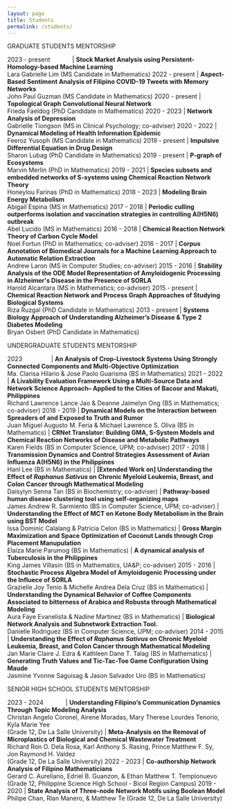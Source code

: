 ```yaml
---
layout: page
title: Students
permalink: /students/
---
```

GRADUATE STUDENTS MENTORSHIP

2023 - present &nbsp; &nbsp; &nbsp; &nbsp; &nbsp; &nbsp; | **Stock Market Analysis using Persistent-Homology-based Machine Learning** <br> Lara Gabrielle Lim (MS Candidate in Mathematics)
2022 - present | **Aspect-Based Sentiment Analysis of Filipino COVID-19 Tweets with Memory Networks** <br> John Paul Guzman (MS Candidate in Mathematics)
2020 - present | **Topological Graph Convolutional Neural Network** <br> Frieda Faeldog (PhD Candidate in Mathematics)
2020 - 2023 | **Network Analysis of Depression** <br> Gabrielle Tiongson (MS in Clinical Psychology; co-adviser)
2020 - 2022 | **Dynamical Modeling of Health Information Epidemic** <br> Feeroz Yusoph (MS Candidate in Mathematics)
2019 - present | **Impulsive Differential Equation in Drug Design** <br> Sharon Lubag (PhD Candidate in Mathematics)
2019 - present | **P-graph of Ecosystems** <br> Marvin Merlin (PhD in Mathematics)
2019 - 2021 | **Species subsets and embedded networks of S-systems using Chemical Reaction Network Theory** <br> Honeylou Farinas (PhD in Mathematics)
2018 - 2023 | **Modeling Brain Energy Metabolism** <br> Abigail Espina (MS in Mathematics)
2017 - 2018 | **Periodic culling outperforms isolation and vaccination strategies in controlling A(H5N6) outbreak** <br> Abel Lucido (MS in Mathematics)
2016 - 2018 | **Chemical Reaction Network Theory of Carbon Cycle Model** <br> Noel Fortun (PhD in Mathematics; co-adviser)
2016 - 2017 | **Corpus Annotation of Biomedical Journals for a Machine Learning Approach to Automatic Relation Extraction** <br> Andrew Laron (MS in Computer Studies; co-adviser)
2015 - 2016 | **Stability Analysis of the ODE Model Representation of Amyloidogenic Processing in Alzheimer's Disease in the Presence of SORLA** <br> Harold Alcantara (MS in Mathematics; co-adviser)
2015 - present | **Chemical Reaction Network and Process Graph Approaches of Studying Biological Systems** <br> Riza Ruzgal (PhD Candidate in Mathematics)
2013 - present | **Systems Biology Approach of Understanding Alzheimer’s Disease & Type 2 Diabetes Modeling** <br> Bryan Osbert (PhD Candidate in Mathematics)

UNDERGRADUATE STUDENTS MENTORSHIP

2023         &nbsp; &nbsp; &nbsp; &nbsp; &nbsp; &nbsp; &nbsp; &nbsp; | **An Analysis of Crop-Livestock Systems Using Strongly Connected Components and Multi-Objective Optimization** <br> Ma. Clarisa Hilario & Jose Paolo Guarisma (BS in Mathematics)
2021 - 2022 | **A Livability Evaluation Framework Using a Multi-Source Data and Network Science Approach– Applied to the Cities of Bacoor and Makati, Philippines** <br> Richard Lawrence Lance Jao & Deanne Jaimelyn Ong (BS in Mathematics; co-adviser)
2018 - 2019 | **Dynamical Models on the Interaction between Spreaders of and Exposed to Truth and Rumor** <br> Juan Miguel Augusto M. Feria & Michael Lawrence S. Oliva (BS in Mathematics)
| **CRNet Translator: Building GMA, S-System Models and Chemical Reaction Networks of Disease and Metabolic Pathways** <br> Karen Fields (BS in Computer Science, UPM; co-adviser)
2017 - 2018 | **Transmission Dynamics and Control Strategies Assessment of Avian Influenza A(H5N6) in the Philippines** <br> Hanl Lee (BS in Mathematics)
| **[Extended Work on] Understanding the Effect of _Raphanus Sativus_ on Chronic Myeloid Leukemia, Breast, and Colon Cancer through Mathematical Modeling** <br> Daisylyn Senna Tan (BS in Biochemistry; co-adviser)
| **Pathway-based human disease clustering tool using self-organizing maps** <br> James Andrew R. Sarmiento (BS in Computer Science, UPM; co-adviser)
| **Understanding the Effect of MCT on Ketone Body Metabolism in the Brain using BST Model** <br> Issa Dominic Calalang & Patricia Celon (BS in Mathematics)
| **Gross Margin Maximization and Space Optimization of Coconut Lands through Crop Placement Manupulation** <br> Elaiza Marie Parumog (BS in Mathematics)
| **A dynamical analysis of Tuberculosis in the Philippines** <br> King James Villasin (BS in Mathematics, UA&P; co-adviser)
2015 - 2016 | **Stochastic Process Algebra Model of Amyloidogenic Processing under the Influece of SORLA** <br> Grazielle Joy Tenio & Michelle Andrea Dela Cruz (BS in Mathematics)
| **Understanding the Dynamical Behavior of Coffee Components Associated to bitterness of Arabica and Robusta through Mathematical Modeling** <br> Aura Faye Evanelista & Nadine Martinez (BS in Mathematics)
| **Biological Network Analysis and Subnetwork Extraction Tool.** <br> Danielle Rodriguez (BS in Computer Science, UPM; co-adviser)
2014 - 2015 | **Understanding the Effect of _Raphanus Sativus_ on Chronic Myeloid Leukemia, Breast, and Colon Cancer through Mathematical Modeling** <br> Jan Marie Claire J. Edra & Kathleen Dane T. Talag (BS in Mathematics)
| **Generating Truth Values and Tic-Tac-Toe Game Configuration Using Maude** <br> Jasmine Yvonne Saguisag & Jason Salvador Uro (BS in Mathematics)


SENIOR HIGH SCHOOL STUDENTS MENTORSHIP
 
2023 - 2024 &nbsp; &nbsp; &nbsp; &nbsp; &nbsp; &nbsp; | **Understanding Filipino’s Communication Dynamics Through Topic Modeling Analysis** <br> Christan Angelo Coronel, Airene Moradas, Mary Therese Lourdes Tenorio, Kyla Marie Yee <br> (Grade 12, De La Salle University)
 | **Meta-Analysis on the Removal of Microplastics of Biological and Chemical Wastewater Treatment** <br> Richard Ron O. Dela Rosa, Karl Anthony S. Rasing, Prince Matthew F. Sy, Jon Raymond H. Valdez <br> (Grade 12, De La Salle University)
2022 - 2023 | **Co-authorship Network Analysis of Filipino Mathematicians** <br> Gerard C. Aurellano, Edriel B. Guanzon, & Ethan Matthew T. Templonuevo <br> (Grade 12, Philippine Science High School - Bicol Region Campus)
2019 - 2020 | **State Analysis of Three-node Network Motifs using Boolean Model** <br> Philipe Chan, Rlan Manero, & Matthew Te (Grade 12, De La Salle University)
